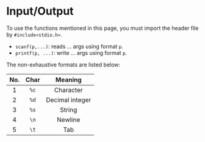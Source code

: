 # Input/Output

To use the functions mentioned in this page, you must import the header file by ```#include<stdio.h>```.


* ```scanf(p,...)```: reads ... args using format ```p```.
* ```printf(p, ...)```: write ... args using format ```p```.

The non-exhaustive formats are listed below:

| No.  |   Char   |     Meaning     |
| :--: | :------: | :-------------: |
|  1   | ```%c``` |    Character    |
|  2   | ```%d``` | Decimal integer |
|  3   | ```%s``` |     String      |
|  4   | ```\n``` |     Newline     |
|  5   | ```\t``` |       Tab       |

